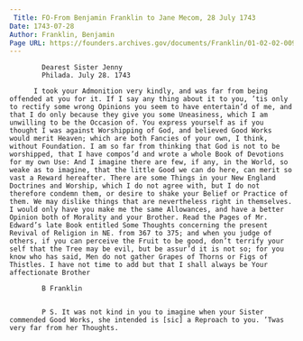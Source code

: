 ```yaml
---
 Title: FO-From Benjamin Franklin to Jane Mecom, 28 July 1743
Date: 1743-07-28
Author: Franklin, Benjamin
Page URL: https://founders.archives.gov/documents/Franklin/01-02-02-0095
---
```


          
            Dearest Sister Jenny
            Philada. July 28. 1743
          
          I took your Admonition very kindly, and was far from being offended at you for it. If I say any thing about it to you, ’tis only to rectify some wrong Opinions you seem to have entertain’d of me, and that I do only because they give you some Uneasiness, which I am unwilling to be the Occasion of. You express yourself as if you thought I was against Worshipping of God, and believed Good Works would merit Heaven; which are both Fancies of your own, I think, without Foundation. I am so far from thinking that God is not to be worshipped, that I have compos’d and wrote a whole Book of Devotions for my own Use: And I imagine there are few, if any, in the World, so weake as to imagine, that the little Good we can do here, can merit so vast a Reward hereafter. There are some Things in your New England Doctrines and Worship, which I do not agree with, but I do not therefore condemn them, or desire to shake your Belief or Practice of them. We may dislike things that are nevertheless right in themselves. I would only have you make me the same Allowances, and have a better Opinion both of Morality and your Brother. Read the Pages of Mr. Edward’s late Book entitled Some Thoughts concerning the present Revival of Religion in NE. from 367 to 375; and when you judge of others, if you can perceive the Fruit to be good, don’t terrify your self that the Tree may be evil, but be assur’d it is not so; for you know who has said, Men do not gather Grapes of Thorns or Figs of Thistles. I have not time to add but that I shall always be Your affectionate Brother
          
            B Franklin
          
          
            P S. It was not kind in you to imagine when your Sister commended Good Works, she intended is [sic] a Reproach to you. ’Twas very far from her Thoughts.
          
        
